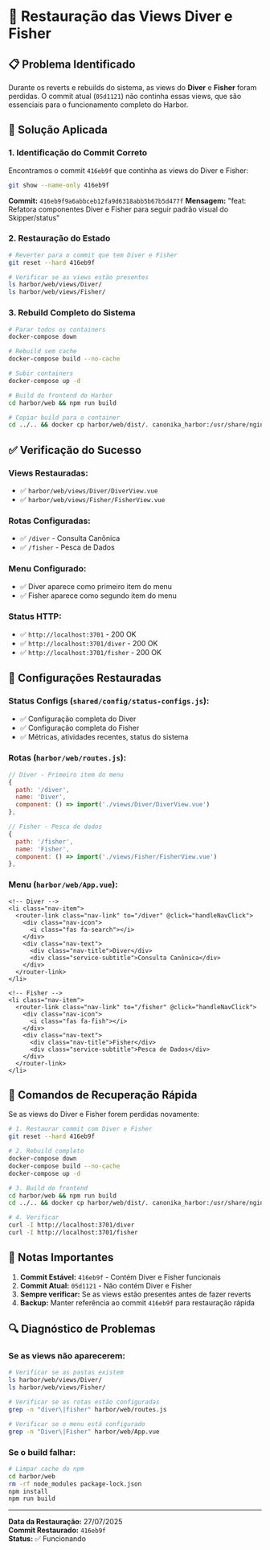 # 🔄 Restauração das Views Diver e Fisher

## 📋 Problema Identificado

Durante os reverts e rebuilds do sistema, as views do **Diver** e **Fisher** foram perdidas. O commit atual (`05d1121`) não continha essas views, que são essenciais para o funcionamento completo do Harbor.

## 🎯 Solução Aplicada

### 1. Identificação do Commit Correto

Encontramos o commit `416eb9f` que continha as views do Diver e Fisher:

```bash
git show --name-only 416eb9f
```

**Commit:** `416eb9f9a6abbceb12fa9d6318abb5b67b5d477f`
**Mensagem:** "feat: Refatora componentes Diver e Fisher para seguir padrão visual do Skipper/status"

### 2. Restauração do Estado

```bash
# Reverter para o commit que tem Diver e Fisher
git reset --hard 416eb9f

# Verificar se as views estão presentes
ls harbor/web/views/Diver/
ls harbor/web/views/Fisher/
```

### 3. Rebuild Completo do Sistema

```bash
# Parar todos os containers
docker-compose down

# Rebuild sem cache
docker-compose build --no-cache

# Subir containers
docker-compose up -d

# Build do frontend do Harbor
cd harbor/web && npm run build

# Copiar build para o container
cd ../.. && docker cp harbor/web/dist/. canonika_harbor:/usr/share/nginx/html/dist/
```

## ✅ Verificação do Sucesso

### Views Restauradas:
- ✅ `harbor/web/views/Diver/DiverView.vue`
- ✅ `harbor/web/views/Fisher/FisherView.vue`

### Rotas Configuradas:
- ✅ `/diver` - Consulta Canônica
- ✅ `/fisher` - Pesca de Dados

### Menu Configurado:
- ✅ Diver aparece como primeiro item do menu
- ✅ Fisher aparece como segundo item do menu

### Status HTTP:
- ✅ `http://localhost:3701` - 200 OK
- ✅ `http://localhost:3701/diver` - 200 OK
- ✅ `http://localhost:3701/fisher` - 200 OK

## 🔧 Configurações Restauradas

### Status Configs (`shared/config/status-configs.js`):
- ✅ Configuração completa do Diver
- ✅ Configuração completa do Fisher
- ✅ Métricas, atividades recentes, status do sistema

### Rotas (`harbor/web/routes.js`):
```javascript
// Diver - Primeiro item do menu
{
  path: '/diver',
  name: 'Diver',
  component: () => import('./views/Diver/DiverView.vue')
},

// Fisher - Pesca de dados
{
  path: '/fisher',
  name: 'Fisher',
  component: () => import('./views/Fisher/FisherView.vue')
},
```

### Menu (`harbor/web/App.vue`):
```vue
<!-- Diver -->
<li class="nav-item">
  <router-link class="nav-link" to="/diver" @click="handleNavClick">
    <div class="nav-icon">
      <i class="fas fa-search"></i>
    </div>
    <div class="nav-text">
      <div class="nav-title">Diver</div>
      <div class="service-subtitle">Consulta Canônica</div>
    </div>
  </router-link>
</li>

<!-- Fisher -->
<li class="nav-item">
  <router-link class="nav-link" to="/fisher" @click="handleNavClick">
    <div class="nav-icon">
      <i class="fas fa-fish"></i>
    </div>
    <div class="nav-text">
      <div class="nav-title">Fisher</div>
      <div class="service-subtitle">Pesca de Dados</div>
    </div>
  </router-link>
</li>
```

## 🚀 Comandos de Recuperação Rápida

Se as views do Diver e Fisher forem perdidas novamente:

```bash
# 1. Restaurar commit com Diver e Fisher
git reset --hard 416eb9f

# 2. Rebuild completo
docker-compose down
docker-compose build --no-cache
docker-compose up -d

# 3. Build do frontend
cd harbor/web && npm run build
cd ../.. && docker cp harbor/web/dist/. canonika_harbor:/usr/share/nginx/html/dist/

# 4. Verificar
curl -I http://localhost:3701/diver
curl -I http://localhost:3701/fisher
```

## 📝 Notas Importantes

1. **Commit Estável:** `416eb9f` - Contém Diver e Fisher funcionais
2. **Commit Atual:** `05d1121` - Não contém Diver e Fisher
3. **Sempre verificar:** Se as views estão presentes antes de fazer reverts
4. **Backup:** Manter referência ao commit `416eb9f` para restauração rápida

## 🔍 Diagnóstico de Problemas

### Se as views não aparecerem:
```bash
# Verificar se as pastas existem
ls harbor/web/views/Diver/
ls harbor/web/views/Fisher/

# Verificar se as rotas estão configuradas
grep -n "diver\|fisher" harbor/web/routes.js

# Verificar se o menu está configurado
grep -n "Diver\|Fisher" harbor/web/App.vue
```

### Se o build falhar:
```bash
# Limpar cache do npm
cd harbor/web
rm -rf node_modules package-lock.json
npm install
npm run build
```

---

**Data da Restauração:** 27/07/2025  
**Commit Restaurado:** `416eb9f`  
**Status:** ✅ Funcionando 